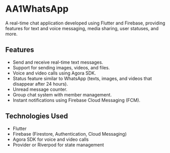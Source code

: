 # AA1WhatsApp

A real-time chat application developed using Flutter and Firebase, providing features for text and voice messaging, media sharing, user statuses, and more.

## Features
- Send and receive real-time text messages.
- Support for sending images, videos, and files.
- Voice and video calls using Agora SDK.
- Status feature similar to WhatsApp (texts, images, and videos that disappear after 24 hours).
- Unread message counter.
- Group chat system with member management.
- Instant notifications using Firebase Cloud Messaging (FCM).

## Technologies Used
- Flutter
- Firebase (Firestore, Authentication, Cloud Messaging)
- Agora SDK for voice and video calls
- Provider or Riverpod for state management
